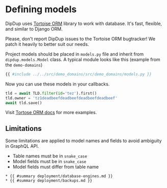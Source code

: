 # Defining models

DipDup uses [Tortoise ORM](https://tortoise.github.io/examples.html) library to work with database. It's fast, flexible, and similar to Django ORM.

Please, don't report DipDup issues to the Tortoise ORM bugtracker! We patch it heavily to better suit our needs.

Project models should be placed in `models.py` file and inherit from `dipdup.models.Model` class. A typical module looks like this (example from the `demo-domains`)

```python
{{ #include ../../src/demo_domains/src/demo_domains/models.py }}
```

Now you can use these models in your callbacks.

```python
tld = await TLD.filter(id='tez').first()
tld.owner = 'tz1deadbeefdeadbeefdeadbeefdeadbeef'
await tld.save()
```

Visit [Tortose ORM docs](https://tortoise.github.io/examples.html) for more examples.

## Limitations

Some limitations are applied to model names and fields to avoid ambiguity in GraphQL API.

* Table names must be in `snake_case`
* Model fields must be in `snake_case`
* Model fields must differ from table name

```admonish info title="See Also"
* {{ #summary deployment/database-engines.md }}
* {{ #summary deployment/backups.md }}
```

